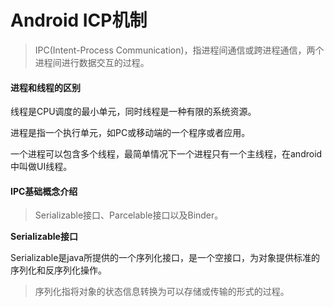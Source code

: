 # Android ICP机制

> IPC(Intent-Process Communication)，指进程间通信或跨进程通信，两个进程间进行数据交互的过程。



#### 进程和线程的区别

线程是CPU调度的最小单元，同时线程是一种有限的系统资源。

进程是指一个执行单元，如PC或移动端的一个程序或者应用。

一个进程可以包含多个线程，最简单情况下一个进程只有一个主线程，在android中叫做UI线程。



#### IPC基础概念介绍

> Serializable接口、Parcelable接口以及Binder。

**Serializable接口** 

Serializable是java所提供的一个序列化接口，是一个空接口，为对象提供标准的序列化和反序列化操作。

> 序列化指将对象的状态信息转换为可以存储或传输的形式的过程。 

